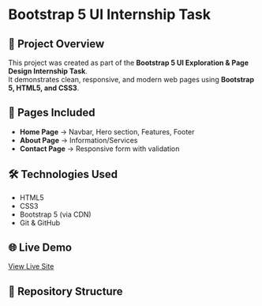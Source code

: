 # Bootstrap 5 UI Internship Task

## 📌 Project Overview
This project was created as part of the **Bootstrap 5 UI Exploration & Page Design Internship Task**.  
It demonstrates clean, responsive, and modern web pages using **Bootstrap 5, HTML5, and CSS3**.

## 🚀 Pages Included
- **Home Page** → Navbar, Hero section, Features, Footer  
- **About Page** → Information/Services  
- **Contact Page** → Responsive form with validation  

## 🛠️ Technologies Used
- HTML5  
- CSS3  
- Bootstrap 5 (via CDN)  
- Git & GitHub  

## 🌐 Live Demo
[View Live Site](https://janvigovani.github.io/BootstrapTask1/)  

## 📂 Repository Structure
